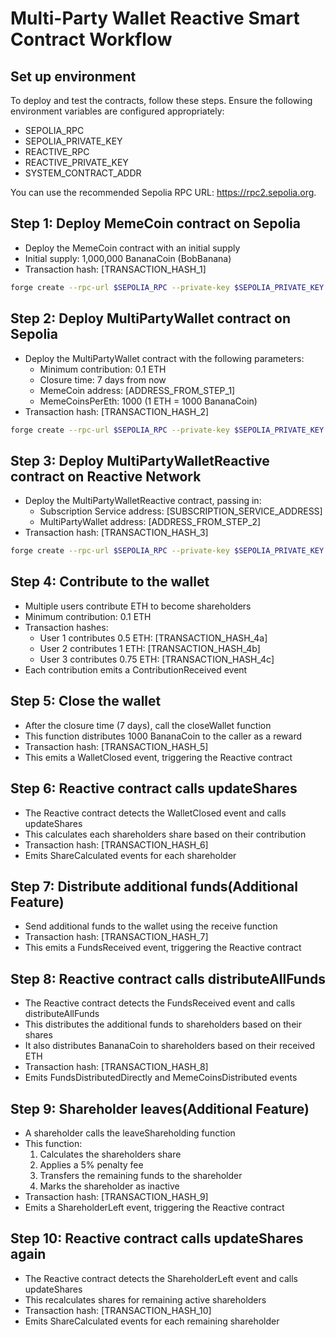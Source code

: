 # Multi-Party Wallet Reactive Smart Contract Workflow

## Set up environment

To deploy and test the contracts, follow these steps. Ensure the following environment variables are configured appropriately:

- SEPOLIA_RPC
- SEPOLIA_PRIVATE_KEY
- REACTIVE_RPC
- REACTIVE_PRIVATE_KEY
- SYSTEM_CONTRACT_ADDR

You can use the recommended Sepolia RPC URL: https://rpc2.sepolia.org.

## Step 1: Deploy MemeCoin contract on Sepolia

- Deploy the MemeCoin contract with an initial supply
- Initial supply: 1,000,000 BananaCoin (BobBanana)
- Transaction hash: [TRANSACTION_HASH_1]

```sh
forge create --rpc-url $SEPOLIA_RPC --private-key $SEPOLIA_PRIVATE_KEY src/Automated_Funds_Distribution/MemeCoin.sol:MemeCoin
```

## Step 2: Deploy MultiPartyWallet contract on Sepolia

- Deploy the MultiPartyWallet contract with the following parameters:
  - Minimum contribution: 0.1 ETH
  - Closure time: 7 days from now
  - MemeCoin address: [ADDRESS_FROM_STEP_1]
  - MemeCoinsPerEth: 1000 (1 ETH = 1000 BananaCoin)
- Transaction hash: [TRANSACTION_HASH_2]

```sh
forge create --rpc-url $SEPOLIA_RPC --private-key $SEPOLIA_PRIVATE_KEY src/Automated_Funds_Distribution/MultiPartyWallet.sol:MultiPartyWallet

```

## Step 3: Deploy MultiPartyWalletReactive contract on Reactive Network

- Deploy the MultiPartyWalletReactive contract, passing in:
  - Subscription Service address: [SUBSCRIPTION_SERVICE_ADDRESS]
  - MultiPartyWallet address: [ADDRESS_FROM_STEP_2]
- Transaction hash: [TRANSACTION_HASH_3]

```sh
forge create --rpc-url $SEPOLIA_RPC --private-key $SEPOLIA_PRIVATE_KEY src/Automated_Funds_Distribution/MultiPratyWalletReactive.sol:MultiPratyWalletReactive
```

## Step 4: Contribute to the wallet

- Multiple users contribute ETH to become shareholders
- Minimum contribution: 0.1 ETH
- Transaction hashes:
  - User 1 contributes 0.5 ETH: [TRANSACTION_HASH_4a]
  - User 2 contributes 1 ETH: [TRANSACTION_HASH_4b]
  - User 3 contributes 0.75 ETH: [TRANSACTION_HASH_4c]
- Each contribution emits a ContributionReceived event

## Step 5: Close the wallet

- After the closure time (7 days), call the closeWallet function
- This function distributes 1000 BananaCoin to the caller as a reward
- Transaction hash: [TRANSACTION_HASH_5]
- This emits a WalletClosed event, triggering the Reactive contract

## Step 6: Reactive contract calls updateShares

- The Reactive contract detects the WalletClosed event and calls updateShares
- This calculates each shareholders share based on their contribution
- Transaction hash: [TRANSACTION_HASH_6]
- Emits ShareCalculated events for each shareholder

## Step 7: Distribute additional funds(Additional Feature)

- Send additional funds to the wallet using the receive function
- Transaction hash: [TRANSACTION_HASH_7]
- This emits a FundsReceived event, triggering the Reactive contract

## Step 8: Reactive contract calls distributeAllFunds

- The Reactive contract detects the FundsReceived event and calls distributeAllFunds
- This distributes the additional funds to shareholders based on their shares
- It also distributes BananaCoin to shareholders based on their received ETH
- Transaction hash: [TRANSACTION_HASH_8]
- Emits FundsDistributedDirectly and MemeCoinsDistributed events

## Step 9: Shareholder leaves(Additional Feature)

- A shareholder calls the leaveShareholding function
- This function:
  1. Calculates the shareholders share
  2. Applies a 5% penalty fee
  3. Transfers the remaining funds to the shareholder
  4. Marks the shareholder as inactive
- Transaction hash: [TRANSACTION_HASH_9]
- Emits a ShareholderLeft event, triggering the Reactive contract

## Step 10: Reactive contract calls updateShares again

- The Reactive contract detects the ShareholderLeft event and calls updateShares
- This recalculates shares for remaining active shareholders
- Transaction hash: [TRANSACTION_HASH_10]
- Emits ShareCalculated events for each remaining shareholder
